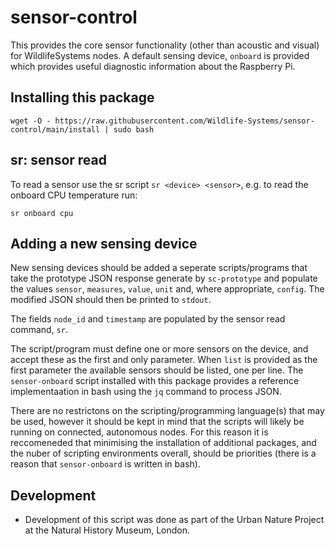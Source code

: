 # sensor-control
This provides the core sensor functionality (other than acoustic and visual) for WildlifeSystems nodes. A default sensing device, `onboard` is provided which provides useful diagnostic information about the Raspberry Pi.

## Installing this package
`wget -O - https://raw.githubusercontent.com/Wildlife-Systems/sensor-control/main/install | sudo bash`

## sr: sensor read
To read a sensor use the sr script `sr <device> <sensor>`, e.g. to read the onboard CPU temperature run:

`sr onboard cpu`

## Adding a new sensing device
New sensing devices should be added a seperate scripts/programs that take the prototype JSON response generate by `sc-prototype` and populate the values `sensor`, `measures`, `value`, `unit` and, where appropriate, `config`. The modified JSON should then be printed to `stdout`.

The fields `node_id` and `timestamp` are populated by the sensor read command, `sr`.

The script/program must define one or more sensors on the device, and accept these as the first and only parameter. When `list` is provided as the first parameter the available sensors should be listed, one per line. The `sensor-onboard` script installed with this package provides a reference implementaation in bash using the `jq` command to process JSON.

There are no restrictons on the scripting/programming language(s) that may be used, however it should be kept in mind that the scripts will likely be running on connected, autonomous nodes. For this reason it is reccomeneded that minimising the installation of additional packages, and the nuber of scripting environments overall, should be priorities (there is a reason that `sensor-onboard` is written in bash).

## Development
* Development of this script was done as part of the Urban Nature Project at the Natural History Museum, London.
